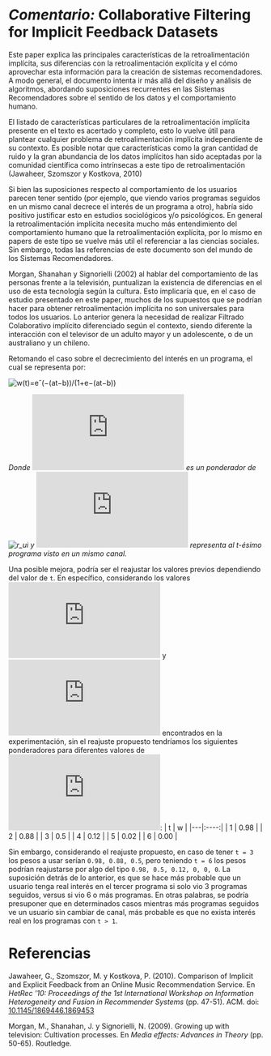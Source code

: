 # _Comentario:_ Collaborative Filtering for Implicit Feedback Datasets


Este paper explica las principales características de la retroalimentación implícita, sus diferencias con la retroalimentación explícita y el cómo aprovechar esta información para la creación de sistemas recomendadores. A modo general, el documento intenta ir más allá del diseño y análisis de algoritmos, abordando suposiciones recurrentes en las Sistemas Recomendadores sobre el sentido de los datos y el comportamiento humano.

El listado de características particulares de la retroalimentación implícita presente en el texto es acertado y completo, esto lo vuelve útil para plantear cualquier problema de retroalimentación implícita independiente de su contexto. Es posible notar que características como la gran cantidad de ruido y la gran abundancia de los datos implícitos han sido aceptadas por la comunidad científica como intrínsecas a este tipo de retroalimentación (Jawaheer, Szomszor y Kostkova, 2010)

Si bien las suposiciones respecto al comportamiento de los usuarios parecen tener sentido (por ejemplo, que viendo varios programas seguidos en un mismo canal decrece el interés de un programa a otro), habría sido positivo justificar esto en estudios sociológicos y/o psicológicos. En general la retroalimentación implícita necesita mucho más entendimiento del comportamiento humano que la retroalimentación explícita, por lo mismo en papers de este tipo se vuelve más util el referenciar a las ciencias sociales. Sin embargo, todas las referencias de este documento son del mundo de los Sistemas Recomendadores.

Morgan, Shanahan y Signorielli (2002) al hablar del comportamiento de las personas frente a la televisión, puntualizan la existencia de diferencias en el uso de esta tecnología según la cultura. Esto implicaría que, en el caso de estudio presentado en este paper, muchos de los supuestos que se podrían hacer para obtener retroalimentación implícita no son universales para todos los usuarios. Lo anterior genera la necesidad de realizar Filtrado Colaborativo implícito diferenciado según el contexto, siendo diferente la interacción con el televisor de un adulto mayor y un adolescente, o de un australiano y un chileno.

Retomando el caso sobre el decrecimiento del interés en un programa, el cual se representa por:

![w(t)=eˆ(−(at−b))/(1+e−(at−b))](https://latex.codecogs.com/svg.latex?w(t)=\frac{e^{-(at-b)}}{1+e^{-(at-b)}})

*Donde ![w](https://latex.codecogs.com/svg.latex?w) es un ponderador de ![r_ui](https://latex.codecogs.com/svg.latex?r_{ui}) y ![t](https://latex.codecogs.com/svg.latex?t) representa al t-ésimo programa visto en un mismo canal.*

Una posible mejora, podría ser el reajustar los valores previos dependiendo del valor de `t`. En específico, considerando los valores ![a=2](https://latex.codecogs.com/svg.latex?a=2) y ![b=6](https://latex.codecogs.com/svg.latex?b=6) encontrados en la experimentación, sin el reajuste propuesto tendríamos los siguientes ponderadores para diferentes valores de ![t](https://latex.codecogs.com/svg.latex?t):
| t |  w   |
|---|:----:|
| 1 | 0.98 |
| 2 | 0.88 |
| 3 | 0.5  |
| 4 | 0.12 |
| 5 | 0.02 |
| 6 | 0.00 |

Sin embargo, considerando el reajuste propuesto, en caso de tener `t = 3` los pesos a usar serían `0.98, 0.88, 0.5`, pero teniendo `t = 6` los pesos podrían reajustarse por algo del tipo `0.98, 0.5, 0.12, 0, 0, 0`. La suposición detrás de lo anterior, es que se hace más probable que un usuario tenga real interés en el tercer programa si solo vio 3 programas seguidos, versus si vio 6 o más programas. En otras palabras, se podría presuponer que en determinados casos mientras más programas seguidos ve un usuario sin cambiar de canal, más probable es que no exista interés real en los programas con `t > 1`.


# Referencias

Jawaheer, G., Szomszor, M. y Kostkova, P. (2010). Comparison of Implicit and Explicit Feedback from an Online Music Recommendation Service. En _HetRec '10: Proceedings of the 1st International Workshop on Information Heterogeneity and Fusion in Recommender Systems_ (pp. 47-51). ACM. doi: [10.1145/1869446.1869453](doi.org/10.1145/1869446.1869453)

Morgan, M., Shanahan, J. y Signorielli, N. (2009). Growing up with television: Cultivation processes. En _Media effects: Advances in Theory_ (pp. 50-65). Routledge.
